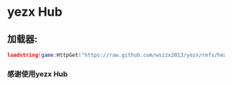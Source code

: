 # yezx Hub
## 加载器:

```lua
loadstring(game:HttpGet("https://raw.github.com/wszzx2013/yezx/refs/heads/main/Mian%20script/Loader"))()
```

### 感谢使用yezx Hub
